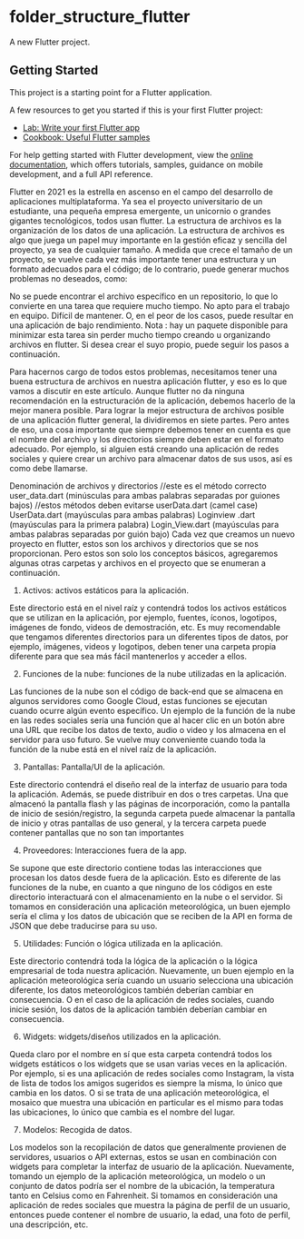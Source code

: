 # folder_structure_flutter

A new Flutter project.

## Getting Started

This project is a starting point for a Flutter application.

A few resources to get you started if this is your first Flutter project:

- [Lab: Write your first Flutter app](https://docs.flutter.dev/get-started/codelab)
- [Cookbook: Useful Flutter samples](https://docs.flutter.dev/cookbook)

For help getting started with Flutter development, view the
[online documentation](https://docs.flutter.dev/), which offers tutorials,
samples, guidance on mobile development, and a full API reference.









Flutter en 2021 es la estrella en ascenso en el campo del desarrollo de aplicaciones multiplataforma. Ya sea el proyecto universitario de un estudiante, una pequeña empresa emergente, un unicornio o grandes gigantes tecnológicos, todos usan flutter. La estructura de archivos es la organización de los datos de una aplicación. La estructura de archivos es algo que juega un papel muy importante en la gestión eficaz y sencilla del proyecto, ya sea de cualquier tamaño. A medida que crece el tamaño de un proyecto, se vuelve cada vez más importante tener una estructura y un formato adecuados para el código; de lo contrario, puede generar muchos problemas no deseados, como:

No se puede encontrar el archivo específico en un repositorio, lo que lo convierte en una tarea que requiere mucho tiempo.
No apto para el trabajo en equipo.
Difícil de mantener.
O, en el peor de los casos, puede resultar en una aplicación de bajo rendimiento.
Nota : hay un paquete disponible para minimizar esta tarea sin perder mucho tiempo creando u organizando archivos en flutter. Si desea crear el suyo propio, puede seguir los pasos a continuación.

Para hacernos cargo de todos estos problemas, necesitamos tener una buena estructura de archivos en nuestra aplicación flutter, y eso es lo que vamos a discutir en este artículo. Aunque flutter no da ninguna recomendación en la estructuración de la aplicación, debemos hacerlo de la mejor manera posible. Para lograr la mejor estructura de archivos posible de una aplicación flutter general, la dividiremos en siete partes. Pero antes de eso, una cosa importante que siempre debemos tener en cuenta es que el nombre del archivo y los directorios siempre deben estar en el formato adecuado. Por ejemplo, si alguien está creando una aplicación de redes sociales y quiere crear un archivo para almacenar datos de sus usos, así es como debe llamarse.

Denominación de archivos y directorios 
//este es el método correcto 
user_data.dart (minúsculas para ambas palabras separadas por guiones bajos) //estos métodos deben evitarse 
userData.dart (camel case) 
UserData.dart (mayúsculas para ambas palabras) 
Loginview .dart (mayúsculas para la primera palabra) 
Login_View.dart (mayúsculas para ambas palabras separadas por guión bajo)
Cada vez que creamos un nuevo proyecto en flutter, estos son los archivos y directorios que se nos proporcionan. Pero estos son solo los conceptos básicos, agregaremos algunas otras carpetas y archivos en el proyecto que se enumeran a continuación.



1. Activos: activos estáticos para la aplicación.



Este directorio está en el nivel raíz y contendrá todos los activos estáticos que se utilizan en la aplicación, por ejemplo, fuentes, íconos, logotipos, imágenes de fondo, videos de demostración, etc. Es muy recomendable que tengamos diferentes directorios para un diferentes tipos de datos, por ejemplo, imágenes, videos y logotipos, deben tener una carpeta propia diferente para que sea más fácil mantenerlos y acceder a ellos.

2. Funciones de la nube: funciones de la nube utilizadas en la aplicación.



Las funciones de la nube son el código de back-end que se almacena en algunos servidores como Google Cloud, estas funciones se ejecutan cuando ocurre algún evento específico. Un ejemplo de la función de la nube en las redes sociales sería una función que al hacer clic en un botón abre una URL que recibe los datos de texto, audio o video y los almacena en el servidor para uso futuro. Se vuelve muy conveniente cuando toda la función de la nube está en el nivel raíz de la aplicación.

3. Pantallas: Pantalla/UI de la aplicación.



Este directorio contendrá el diseño real de la interfaz de usuario para toda la aplicación. Además, se puede distribuir en dos o tres carpetas. Una que almacenó la pantalla flash y las páginas de incorporación, como la pantalla de inicio de sesión/registro, la segunda carpeta puede almacenar la pantalla de inicio y otras pantallas de uso general, y la tercera carpeta puede contener pantallas que no son tan importantes

4. Proveedores: Interacciones fuera de la app.



Se supone que este directorio contiene todas las interacciones que procesan los datos desde fuera de la aplicación. Esto es diferente de las funciones de la nube, en cuanto a que ninguno de los códigos en este directorio interactuará con el almacenamiento en la nube o el servidor. Si tomamos en consideración una aplicación meteorológica, un buen ejemplo sería el clima y los datos de ubicación que se reciben de la API en forma de JSON que debe traducirse para su uso.

5. Utilidades: Función o lógica utilizada en la aplicación.



Este directorio contendrá toda la lógica de la aplicación o la lógica empresarial de toda nuestra aplicación. Nuevamente, un buen ejemplo en la aplicación meteorológica sería cuando un usuario selecciona una ubicación diferente, los datos meteorológicos también deberían cambiar en consecuencia. O en el caso de la aplicación de redes sociales, cuando inicie sesión, los datos de la aplicación también deberían cambiar en consecuencia.

6. Widgets: widgets/diseños utilizados en la aplicación.



Queda claro por el nombre en sí que esta carpeta contendrá todos los widgets estáticos o los widgets que se usan varias veces en la aplicación. Por ejemplo, si es una aplicación de redes sociales como Instagram, la vista de lista de todos los amigos sugeridos es siempre la misma, lo único que cambia en los datos. O si se trata de una aplicación meteorológica, el mosaico que muestra una ubicación en particular es el mismo para todas las ubicaciones, lo único que cambia es el nombre del lugar.

7. Modelos: Recogida de datos.



Los modelos son la recopilación de datos que generalmente provienen de servidores, usuarios o API externas, estos se usan en combinación con widgets para completar la interfaz de usuario de la aplicación. Nuevamente, tomando un ejemplo de la aplicación meteorológica, un modelo o un conjunto de datos podría ser el nombre de la ubicación, la temperatura tanto en Celsius como en Fahrenheit. Si tomamos en consideración una aplicación de redes sociales que muestra la página de perfil de un usuario, entonces puede contener el nombre de usuario, la edad, una foto de perfil, una descripción, etc.
